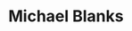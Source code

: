 ---
# Display name
title: Michael Blanks

# Is this the primary user of the site?
superuser: FALSE # true or false

# Role/position
role: Beigene

social:
- icon: linkedin
  icon_pack: fab
  link: https://www.linkedin.com/in/michaelblanks




# Enter email to display Gravatar (if Gravatar enabled in Config)
email: 'michael.blanks@beigene.com'

# Highlight the author in author lists? (true/false)
highlight_name: false

# Organizational groups that you belong to (for People widget)
#   Set this to `[]` or comment out if you are not using People widget.
user_groups:
- Organising Committee
---